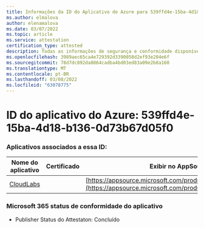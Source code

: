 ```yaml
---
title: Informações da ID do Aplicativo do Azure para 539ffd4e-15ba-4d18-b136-0d73b67d05f0
ms.author: elmalova
author: elenamalova
ms.date: 03/07/2022
ms.topic: article
ms.service: attestation
certification_type: attested
description: Todas as informações de segurança e conformidade disponíveis para 539ffd4e-15ba-4d18-b136-0d73b67d05f0.
ms.openlocfilehash: 3989aec65ca4e729392d3390058d2ef93e204e6f
ms.sourcegitcommit: 78d7dc892da0864cadba4bd03ed83a09e2b8a160
ms.translationtype: MT
ms.contentlocale: pt-BR
ms.lasthandoff: 03/08/2022
ms.locfileid: "63078775"
---
```

# <a name="azure-app-id-539ffd4e-15ba-4d18-b136-0d73b67d05f0"></a>ID do aplicativo do Azure: 539ffd4e-15ba-4d18-b136-0d73b67d05f0


### <a name="apps-associated-with-this-id"></a>Aplicativos associados a essa ID:
| **Nome do aplicativo** | **Certificado** | **Exibir no AppSource** |
|--------------|---------------|-----------------------|
| [CloudLabs](https://docs.microsoft.com/microsoft-365-app-certification/forward/WA200003273) |  | [https://appsource.microsoft.com/product/office/WA200003273](https://appsource.microsoft.com/product/office/WA200003273) |

### <a name="microsoft-365-app-compliance-status"></a>Microsoft 365 status de conformidade do aplicativo
- Publisher Status do Attestaton: Concluído
